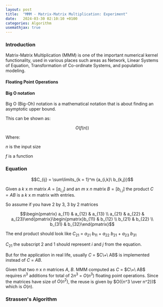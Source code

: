 ```yaml
---
layout: post
title:  "MMM - Matrix-Matrix Multiplication: Experiment"
date:   2024-03-30 02:10:10 +0100
categories: Algorithm 
usemathjax: true
---
```

### Introduction

Matrix-Matrix Multiplication (MMM) is one of the important numerical kernel functionality, used in various places such areas as Network, Linear Systems of Equation, Transformation of Co-ordinate Systems, and population modeling.  

#### Floating Point Operations 

#### Big O notation
Big O (Big-Oh) notation is a mathematical notation that is about finding an asymptotic upper bound.

This can be shown as: 

$$O(f(n))$$ 

Where: 

  $n$ is the input size 
  
  $f$ is a function 
  
### Equation 

$$C_{ij} = \sum\limits_{k = 1}^m {a_{i,k}\ b_{k,j}}$$

Given a $k$ x $m$ matrix $A = [a_{i,j}]$ and an $m$ x $n$ matrix $B = [b_{i,j}]$ the product $C = AB$ is a $k$ x $m$ matrix with entries. 

So assume if you have $2$ by $3$, $3$ by $2$ matrices 

$$\begin{pmatrix} a_{11} & a_{12} & a_{13} \\ a_{21} & a_{22} & a_{23}\end{pmatrix}\begin{pmatrix}b_{11} & b_{12} \\ b_{21} & b_{22} \\ b_{31} & b_{32}\end{pmatrix}$$ 

The end product should look like $C_{21}$ = $a_{21}\ b_{11}$ + $a_{22}\ b_{21}$ + $a_{23}\ b_{31}$  

$C_{21}$ the subscript $2$ and $1$ should represent $i$ and $j$ from the equation. 

But for the application in real life, usually $C$ = $C\+\ AB$ is implemented instead of $C$ $=\ AB$. 

Given that two $n$ x $n$ matrices $A$, $B$. 
MMM computed as $C$ = $C\+\ AB$ requires $n^3$ additions for total of $2n^3$ = $O(n^3)$ floating point operations. 
Since the matrices have size of $O(n^2)$, the reuse is given by $O({n^3 \over n^2})$ which is $O(n)$.

### Strassen's Algorithm 




